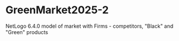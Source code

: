 # GreenMarket2025-2
NetLogo 6.4.0 model of market with Firms - competitors, "Black" and "Green" products
